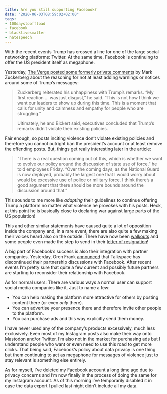 ```yaml
---
title: Are you still supporting Facebook?
date: "2020-06-03T08:59:02+02:00"
tags:
- 100daystooffload
- facebook
- blacklivesmatter
- hatespeech
---
```


With the recent events Trump has crossed a line for one of the large social networking platforms: Twitter. At the same time, Facebook is continuing to offer the US president itself as megaphone.

Yesterday, [The Verge posted some formerly private comments](https://www.theverge.com/interface/2020/6/1/21276969/facebook-walkout-mark-zuckerberg-audio-trump-disgust-twitter) by Mark Zuckerberg about the reasoning for not at least adding warnings or notices around some of Trump’s messages:

> Zuckerberg reiterated his unhappiness with Trump’s remarks. “My first reaction ... was just disgust,” he said. “This is not how I think we want our leaders to show up during this time. This is a moment that calls for unity and calmness and empathy for people who are struggling.”
> 
> Ultimately, he and Bickert said, executives concluded that Trump’s remarks didn’t violate their existing policies.

Fair enough, so posts inciting violence don’t violate existing policies and therefore you cannot outright ban the president’s account or at least remove the offending posts. But, things get really interesting later in the article:

> “There is a real question coming out of this, which is whether we want to evolve our policy around the discussion of state use of force,” he told employees Friday. “Over the coming days, as the National Guard is now deployed, probably the largest one that I would worry about would be excessive use of police or military force. I think there’s a good argument that there should be more bounds around the discussion around that.”

This sounds to me more like *adapting* their guidelines to continue offering Trump a platform no matter what violence he provokes with his posts. Heck, at this point he is basically close to declaring  war against large parts of the US population!

This and other similar statements have caused quite a lot of opposition inside the company and, in a rare event, there are also quite a few making their voices heard also on the outside. There have now been [walkouts](https://www.theverge.com/2020/6/1/21277135/facebook-walkout-protest-virtual-president-donald-trump-posts) and some people even made the step to send in their [letter of resignation](https://twitter.com/kevinroose/status/1267864584867557376)!

A big part of Facebook’s success is also their integration with partner companies. Yesterday, Oren Frank [announced](https://twitter.com/orenfrank/status/1267504648275005440) that Talkspace has discontinued their partnership discussions with Facebook. After recent events I’m pretty sure that quite a few current and possibly future partners are starting to reconsider their relationship with Facebook.

As for normal users: There are various ways a normal user can support social media companies like it. Just to name a few:

- You can help making the platform more attractive for others by posting content there (or even *only* there).
- You can advertise your presence there and therefore invite other people to the platform.
- You can purchase ads and this way explicitly send them money.

I have never used any of the company’s products excessively, much less exclusively. Even most of my Instagram posts also make their way onto Mastodon and/or Twitter. I’m also not in the market for purchasing ads but I understand people who want or even need to use this road to get more clicks. That being said, Facebook’s policy about data privacy is one thing but them continuing to act as megaphone for messages of violence just to stay relevant is something else entirely.

As for myself, I’ve deleted my Facebook account a long time ago due to privacy concerns and I’m now finally in the process of doing the same for my Instagram account. As of this morning I’ve temporarily disabled it in case the data export I pulled last night didn’t include all my data.
